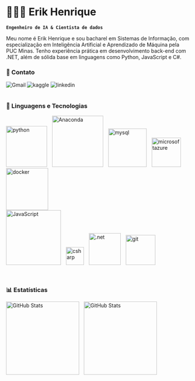 # 👩🏻‍💻 Erik Henrique

**`Engenheiro de IA & Cientista de dados`**

Meu nome é Erik Henrique e sou bacharel em Sistemas de Informação, com especialização
em Inteligência Artificial e Aprendizado de Máquina pela PUC Minas. Tenho experiência
prática em desenvolvimento back-end com .NET, além de sólida base em linguagens como
Python, JavaScript e C#.

### 📱 Contato

<p align="left">
    <a href="mailto:erickhenrique110410@gmail.com" style="text-decoration:none;">
        <img 
            alt="Gmail" 
            title="Gmail" 
            src="https://img.shields.io/badge/Gmail-D14836?style=for-the-badge&logo=gmail&logoColor=white"
            text-decoration: none;
        />
    </a>
    <a href="https://www.kaggle.com/erikhen" style="text-decoration:none;">
        <img 
            alt="kaggle" 
            title="kaggle" 
            src="https://img.shields.io/badge/Kaggle-035a7d?style=for-the-badge&logo=kaggle&logoColor=white"
            text-decoration: none;
        />
    </a> 
    <a href="https://www.linkedin.com/in/erikhenn/" style="text-decoration:none;">
        <img 
            alt="linkedin" 
            title="linkedin" 
            style="text-decoration: none;"
            src="https://img.shields.io/badge/linkedin-%230077B5.svg?style=for-the-badge&logo=linkedin&logoColor=white"
            text-decoration: none;
        />
    </a>
    </a>
</p>

#


### 🤖 Linguagens e Tecnologias

<img 
    alt="python" 
    title="python"
    width="112px" 
    style="padding-right: 10px;" 
    src="https://img.shields.io/badge/python-3670A0?style=for-the-badge&logo=python&logoColor=ffdd54" 
/>
<img 
    alt="Anaconda" 
    title="Anaconda"
    width="140px" 
    style="padding-right: 10px;" 
    src="https://img.shields.io/badge/Anaconda-%2344A833.svg?style=for-the-badge&logo=anaconda&logoColor=white" 
/>
<img 
    alt="mysql"
    title="mysql" 
    width="105px" 
    style="padding-right: 10px;" 
    src="https://img.shields.io/badge/mysql-4479A1.svg?style=for-the-badge&logo=mysql&logoColor=white" 
/>
<img 
    alt="microsoftazure"
    title="microsoftazure" 
    width="80px" 
    style="padding-right: 10px;" 
    src="https://img.shields.io/badge/azure-%230072C6.svg?style=for-the-badge&logo=microsoftazure&logoColor=white" 
/>
<img 
    alt="docker" 
    title="docker"
    width="115px" 
    style="padding-right: 10px;" 
    src="https://img.shields.io/badge/docker-%230db7ed.svg?style=for-the-badge&logo=docker&logoColor=white" 
/>
<br/>
<img 
    alt="JavaScript" 
    title="JavaScript"
    width="150px" 
    style="padding-right: 10px;" 
    src="https://img.shields.io/badge/javascript-%23323330.svg?style=for-the-badge&logo=javascript&logoColor=%23F7DF1E" 
/>
<img
    alt="csharp"
    title="csharp" 
    width="49px" 
    style="padding-right: 10px;" 
    src="https://img.shields.io/badge/c%23-%23239120.svg?style=for-the-badge&logo=csharp&logoColor=white" 
/>
<img 
    alt=".net"
    title=".net" 
    width="87px" 
    style="padding-right: 10px;" 
    src="https://img.shields.io/badge/.NET-5C2D91?style=for-the-badge&logo=.net&logoColor=white" 
/>
<img 
    alt="git" 
    title="git"
    width="81.5px" 
    style="padding-right: 10px;" 
    src="https://img.shields.io/badge/git-%23F05033.svg?style=for-the-badge&logo=git&logoColor=white" 
/>

<br/>


### 📊 Estatísticas

<p>
  <img 
    align="left" 
    alt="GitHub Stats" 
    height="200" 
    style="padding-right: 10px;" 
    src="https://github-readme-stats.vercel.app/api?username=ErickHen&show_icons=true&theme=merko&include_all_commits=true&locale=pt-br" 
  />

<img 
      align="left" 
      alt="GitHub Stats" 
      height="200" 
      src="https://github-readme-stats.vercel.app/api/top-langs/?username=ErickHen&theme=merko&layout=compact&custom_title=Tecnologias&langs_count=9" 
  />

<br/>
<br/>

